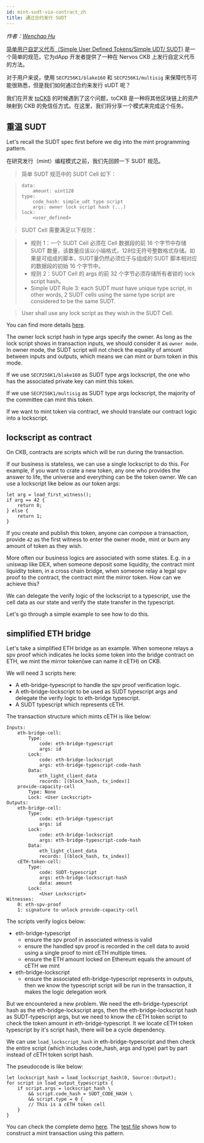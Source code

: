 ```yaml
---
id: mint-sudt-via-contract_zh
title: 通过合约发行 SUDT
---
```


*作者：[Wenchao Hu](https://github.com/huwenchao)*

[简单用户自定义代币（Simple User Defined Tokens/Simple UDT/ SUDT)](https://talk.nervos.org/t/rfc-simple-udt-draft-spec/4333) 是一个简单的规范，它为dApp 开发者提供了一种在 Nervos CKB 上发行自定义代币的方法。

对于用户来说，使用 `SECP256K1/blake160` 和 `SECP256K1/multisig` 来保障代币可能很熟悉，但是我们如何通过合约来发行 sUDT 呢？

我们在开发 [toCKB](https://github.com/nervosnetwork/toCKB) 的时候遇到了这个问题，toCKB 是一种将其他区块链上的资产映射到 CKB 的免信任方式。在这里，我们将分享一个模式来完成这个任务。

## 重温 SUDT

Let's recall the SUDT spec first before we dig into the mint programming pattern.

在研究发行（mint）编程模式之前，我们先回顾一下 SUDT 规范。

> 简单 SUDT 规范中的 SUDT Cell 如下：

> ```
> data:
>     amount: uint128
> type:
>     code_hash: simple_udt type script
>     args: owner lock script hash (...)
> lock:
>     <user_defined>
> ```

> SUDT Cell 需要满足以下规则：

> - 规则 1：一个 SUDT Cell 必须在 Cell 数据段的前 16 个字节中存储 SUDT 数量，该数量应该以小端格式，128位无符号整数格式存储。如果是可组成的脚本，SUDT量仍然必须位于与组成的 SUDT 脚本相对应的数据段的初始 16 个字节中。
> - 规则 2：SUDT Cell 的 args 的前 32 个字节必须存储所有者锁的 lock script hash。
> - Simple UDT Rule 3: each SUDT must have unique type script, in other words, 2 SUDT cells using the same type script are considered to be the same SUDT.

> User shall use any lock script as they wish in the SUDT Cell.

You can find more details [here](https://talk.nervos.org/t/rfc-simple-udt-draft-spec/4333).

The owner lock script hash in type args specify the owner. As long as the lock script shows in transaction inputs, we should consider it as `owner mode`. In owner mode, the SUDT script will not check the equality of amount between inputs and outputs, which means we can mint or burn token in this mode.

If we use `SECP256K1/blake160` as SUDT type args lockscript, the one who has the associated private key can mint this token.

If we use `SECP256K1/multisig` as SUDT type args lockscript, the majority of the committee can mint this token.

If we want to mint token via contract, we should translate our contract logic into a lockscript.

## lockscript as contract

On CKB, contracts are scripts which will be run during the transaction.

If our business is stateless, we can use a single lockscript to do this.
For example, if you want to crate a new token, any one who provides the answer to life, the universe and everything can be the token owner.
We can use a lockscript like below as our token args:

```
let arg = load_first_witness();
if arg == 42 {
    return 0;
} else {
    return 1;
}
```

If you create and publish this token, anyone can compose a transaction, provide `42` as the first witness to enter the owner mode, mint or burn any amount of token as they wish.

More often our business logics are associated with some states.
E.g. in a uniswap like DEX, when someone deposit some liquidity, the contract mint liquidity token, in a cross chain bridge, when someone relay a legal spv proof to the contract, the contract mint the mirror token. How can we achieve this?

We can delegate the verify logic of the lockscript to a typescript, use the cell data as our state and verify the state transfer in the typescript.

Let's go through a simple example to see how to do this.

## simplified ETH bridge

Let's take a simplified ETH bridge as an example.
When someone relays a spv proof which indicates he locks some token into the bridge contract on ETH, we mint the mirror token(we can name it cETH) on CKB.

We will need 3 scripts here:
- A eth-bridge-typescript to handle the spv proof verification logic.
- A eth-bridge-lockscript to be used as SUDT typescript args and delegate the verify logic to eth-bridge typescript.
- A SUDT typescript which represents cETH.

The transaction structure which mints cETH is like below:

```
Inputs:
    eth-bridge-cell:
        Type:
            code: eth-bridge-typescript
            args: id
        Lock:
            code: eth-bridge-lockscript
            args: eth-bridge-typescript-code-hash
        Data:
            eth_light_client_data
            records: [(block_hash, tx_index)]
    provide-capacity-cell
        Type: None
        Lock: <User Lockscript>
Outputs:
    eth-bridge-cell:
        Type:
            code: eth-bridge-typescript
            args: id
        Lock:
            code: eth-bridge-lockscript
            args: eth-bridge-typescript-code-hash
        Data:
            eth_light_client_data
            records: [(block_hash, tx_index)]
    cETH-token-cell:
        Type:
            code: SUDT-typescript
            args: eth-bridge-lockscript-hash
            data: amount
        Lock:
            <User Lockscript>
Witnesses:
    0: eth-spv-proof
    1: signature to unlock provide-capacity-cell
```

The scripts verify logics below:
- eth-bridge-typescript
    - ensure the spv proof in associated witness is valid
    - ensure the handled spv proof is recorded in the cell data to avoid using a single proof to mint cETH multiple times.
    - ensure the ETH amount locked on Ethereum equals the amount of cETH we mint
- eth-bridge-lockscript
    - ensure the associated eth-bridge-typescript represents in outputs, then we know the typescript script will be run in the transaction, it makes the logic delegation work

But we encountered a new problem.
We need the eth-bridge-typescript hash as the eth-bridge-lockscript args, then the eth-bridge-lockscript hash as SUDT-typescript args, but we need to know the cETH token script to check the token amount in eth-bridge-typescript. It we locate cETH token typescript by it's script hash, there will be a cycle dependency.

We can use `load_lockscript_hash` in eth-bridge-typescript and then check the entire script (which includes code_hash, args and type) part by part instead of cETH token script hash.

The pseudocode is like below:

```
let lockscript_hash = load_lockscript_hash(0, Source::Output);
for script in load_output_typescripts {
    if script.args = lockscript_hash \
        && script.code_hash = SUDT_CODE_HASH \
        && script.type = 0 {
        // This is a cETH token cell
    }
}
```

You can check the complete demo [here](https://github.com/huwenchao/mint-sudt-demo).
The [test file](https://github.com/huwenchao/mint-sudt-demo/blob/master/tests/src/tests.rs#L8) shows how to construct a mint transaction using this pattern.
